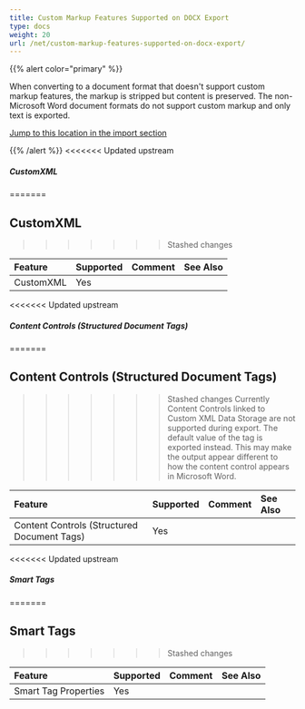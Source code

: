 ```yaml
---
title: Custom Markup Features Supported on DOCX Export
type: docs
weight: 20
url: /net/custom-markup-features-supported-on-docx-export/
---
```


{{% alert color="primary" %}} 

When converting to a document format that doesn't support custom markup features, the markup is stripped but content is preserved. The non-Microsoft Word document formats do not support custom markup and only text is exported.

[Jump to this location in the import section](/words/net/custom-markup-features-supported-on-docx-import/)

{{% /alert %}} 
<<<<<<< Updated upstream

##### **CustomXML**
=======
## **CustomXML**
>>>>>>> Stashed changes

|**Feature**|**Supported**|**Comment**|**See Also**|
| :- | :- | :- | :- |
|CustomXML |Yes | | |
<<<<<<< Updated upstream

##### **Content Controls (Structured Document Tags)**

=======
## **Content Controls (Structured Document Tags)**
>>>>>>> Stashed changes
Currently Content Controls linked to Custom XML Data Storage are not supported during export. The default value of the tag is exported instead. This may make the output appear different to how the content control appears in Microsoft Word.

|**Feature**|**Supported**|**Comment**|**See Also**|
| :- | :- | :- | :- |
|Content Controls (Structured Document Tags) |Yes | | |
<<<<<<< Updated upstream

##### **Smart Tags**
=======
## **Smart Tags**
>>>>>>> Stashed changes

|**Feature**|**Supported**|**Comment**|**See Also**|
| :- | :- | :- | :- |
|Smart Tag Properties |Yes | | |


